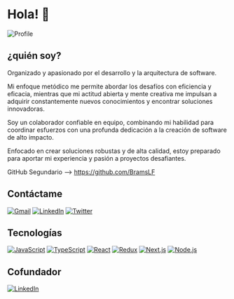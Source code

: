# Hola! 👋
![Profile](https://media.licdn.com/dms/image/v2/D4E16AQEVixXamqd8hA/profile-displaybackgroundimage-shrink_350_1400/profile-displaybackgroundimage-shrink_350_1400/0/1726973837074?e=1732752000&v=beta&t=bYTw1xN8CIn4tZOpKPgXvAzxjqvEKrWWf2WNZyOO-O4)

## **¿quién soy?**

Organizado y apasionado por el desarrollo y la arquitectura de software.

Mi enfoque metódico me permite abordar los desafíos con eficiencia y eficacia, mientras que mi actitud abierta y mente creativa me impulsan a adquirir constantemente nuevos conocimientos y encontrar soluciones innovadoras.

Soy un colaborador confiable en equipo, combinando mi habilidad para coordinar esfuerzos con una profunda dedicación a la creación de software de alto impacto.

Enfocado en crear soluciones robustas y de alta calidad, estoy preparado para aportar mi experiencia y pasión a proyectos desafiantes.

GitHub Segundario --> https://github.com/BramsLF

## **Contáctame**

[![Gmail](https://img.shields.io/badge/Gmail-breim.dev@gmail.com-EA4335?style=for-the-badge&logo=gmail&logoColor=white&labelColor=101010)](mailto:brymsx@gmail.com)
[![LinkedIn](https://img.shields.io/badge/LinkedIn-Brayan_Mercado-0077B5?style=for-the-badge&logo=linkedin&logoColor=white&labelColor=101010)](https://www.linkedin.com/in/brayan-mercado-sanmartin/)
[![Twitter](https://img.shields.io/badge/Twitter-@BreimDev-1DA1F2?style=for-the-badge&logo=twitter&logoColor=white&labelColor=101010)](https://twitter.com/BreimDev)

## **Tecnologías**

[![JavaScript](https://img.shields.io/badge/JavaScript-F7DF1E?style=for-the-badge&logo=javascript&logoColor=white&labelColor=101010)]()
[![TypeScript](https://img.shields.io/badge/TypeScript-3178C6?style=for-the-badge&logo=typescript&logoColor=white&labelColor=101010)]()
[![React](https://img.shields.io/badge/React-61DAFB?style=for-the-badge&logo=react&logoColor=white&labelColor=101010)]()
[![Redux](https://img.shields.io/badge/Redux-764ABC?style=for-the-badge&logo=redux&logoColor=white&labelColor=101010)]()
[![Next.js](https://img.shields.io/badge/Next.js-000000?style=for-the-badge&logo=nextdotjs&logoColor=white&labelColor=101010)]()
[![Node.js](https://img.shields.io/badge/Node.js-339933?style=for-the-badge&logo=nodedotjs&logoColor=white&labelColor=101010)]()

## **Cofundador**
[![LinkedIn](https://img.shields.io/badge/Alaska_Tech-0077B5?style=for-the-badge&logo=linkedin&logoColor=white&labelColor=101010)](https://www.linkedin.com/company/alaskatech/)
